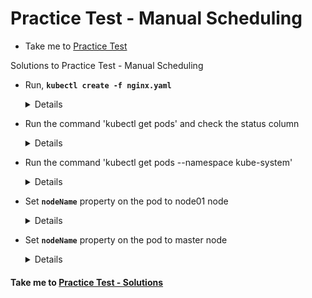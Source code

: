 # Practice Test - Manual Scheduling
  - Take me to [Practice Test](https://kodekloud.com/courses/539883/lectures/9816587)

Solutions to Practice Test - Manual Scheduling

- Run, **`kubectl create -f nginx.yaml`**
  
  <details>

  ```
  $ kubectl create -f nginx.yaml
  ```
  </details>

- Run the command 'kubectl get pods' and check the status column

  <details>

  ```
  $ kubectl get pods
  ```
  </details>

- Run the command 'kubectl get pods --namespace kube-system'

  <details>

  ```
  $ kubectl get pods --namespace kube-system
  ```
  </details>

- Set **`nodeName`** property on the pod to node01 node

  <details>

  ```
  $ vi nginx.yaml
  ```
  
  ```
  root@controlplane:~# cat nginx.yaml 
  ---
  apiVersion: v1
  kind: Pod
  metadata:
    name: nginx
  spec:
    containers:
      -  image: nginx
      name: nginx
    nodeName: node01
  ```
  
  ```
  $ kubectl delete -f nginx.yaml
  $ kubectl create -f nginx.yaml
  ```
  
  </details>

- Set **`nodeName`** property on the pod to master node

  <details>

  ```
  $ vi nginx.yaml
  $ kubectl delete -f nginx.yaml
  $ kubectl create -f nginx.yaml
  ```
  </details>


#### Take me to [Practice Test - Solutions](https://kodekloud.com/courses/certified-kubernetes-administrator-with-practice-tests/lectures/16603715)

